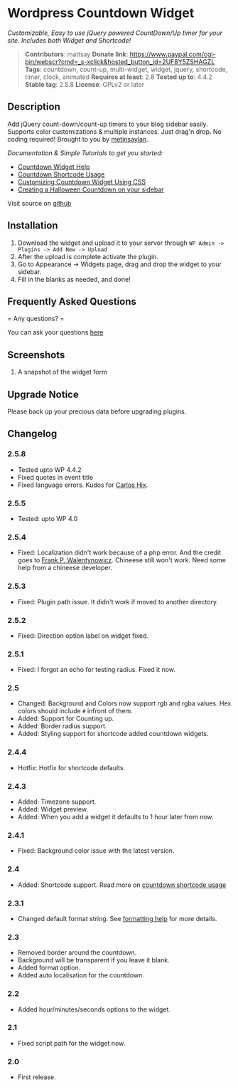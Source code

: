 # Wordpress Countdown Widget

*Customizable, Easy to use jQuery powered CountDown/Up timer for your site. Includes both Widget and Shortcode!*

>**Contributors**: mattsay
>**Donate link**: https://www.paypal.com/cgi-bin/webscr?cmd=_s-xclick&hosted_button_id=2UF8Y5ZSHAGZL
>**Tags**: countdown, count-up, multi-widget, widget, jquery, shortcode, timer, clock, animated
>**Requires at least**: 2.8
>**Tested up to**: 4.4.2
>**Stable tag**: 2.5.8
>**License**: GPLv2 or later

## Description 

Add jQuery count-down/count-up timers to your blog sidebar easily. Supports color customizations & multiple instances. Just drag'n drop. No coding required! Brought to you by [metinsaylan](http://metinsaylan.com/).

*Documentation & Simple Tutorials to get you started:*

* [Countdown Widget Help](http://metinsaylan.com/wordpress/plugins/countdown/help/)
* [Countdown Shortcode Usage](http://metinsaylan.com/4579/how-to-add-a-countdown-to-your-post-using-shortcode/)
* [Customizing Countdown Widget Using CSS](http://metinsaylan.com/1825/customizing-countdown-widget-using-css/)
* [Creating a Halloween Countdown on your sidebar](http://metinsaylan.com/4621/get-halloween-countdown-ready/)

Visit source on [github](https://github.com/shailancom/wordpress-countdown-widget)

## Installation 

1. Download the widget and upload it to your server through `WP Admin -> Plugins -> Add New -> Upload`
1. After the upload is complete activate the plugin.
1. Go to Appearance -> Widgets page, drag and drop the widget to your sidebar.
1. Fill in the blanks as needed, and done!

## Frequently Asked Questions 

= Any questions? =

You can ask your questions [here](https://github.com/shailancom/wordpress-countdown-widget/issues)

## Screenshots 

1. A snapshot of the widget form

## Upgrade Notice 

Please back up your precious data before upgrading plugins.

## Changelog 

### 2.5.8
* Tested upto WP 4.4.2
* Fixed quotes in event title
* Fixed language errors. Kudos for [Carlos Hix](http://br.meet-magento.com/).

### 2.5.5 
* Tested: upto WP 4.0

### 2.5.4
* Fixed: Localization didn't work because of a php error. And the credit goes to [Frank P. Walentynowicz](http://wordpress.org/support/profile/frankpw). Chineese still won't work. Need some help from a chineese developer.

### 2.5.3 
* Fixed: Plugin path issue. It didn't work if moved to another directory.

### 2.5.2 
* Fixed: Direction option label on widget fixed.

### 2.5.1 
* Fixed: I forgot an echo for testing radius. Fixed it now.

### 2.5 
* Changed: Background and Colors now support rgb and rgba values. Hex colors should include `#` infront of them.
* Added: Support for Counting up.
* Added: Border radius support.
* Added: Styling support for shortcode added countdown widgets.

### 2.4.4 
* Hotfix: Hotfix for shortcode defaults.

### 2.4.3 
* Added: Timezone support.
* Added: Widget preview.
* Added: When you add a widget it defaults to 1 hour later from now.

### 2.4.1 
* Fixed: Background color issue with the latest version.

### 2.4 
* Added: Shortcode support. Read more on [countdown shortcode usage](http://metinsaylan.com/2276/how-to-add-a-countdown-to-your-post-using-shortcode/)

### 2.3.1 
* Changed default format string. See [formatting help](http://metinsaylan.com/wordpress/plugins/countdown/help/#format) for more details.

### 2.3 
* Removed border around the countdown.
* Background will be transparent if you leave it blank.
* Added format option.
* Added auto localisation for the countdown.

### 2.2 
* Added hour/minutes/seconds options to the widget.

### 2.1 
* Fixed script path for the widget now.

### 2.0 
* First release.
